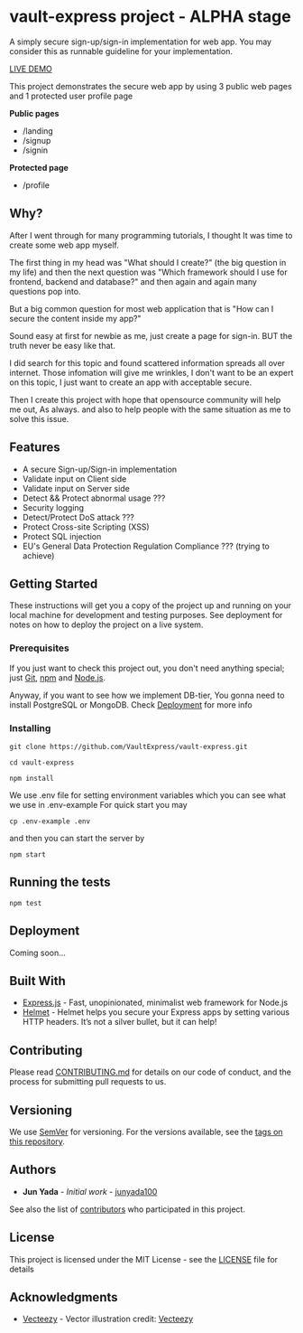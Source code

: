 # vault-express project - ALPHA stage

A simply secure sign-up/sign-in implementation for web app. You may consider this as runnable guideline for your implementation.

[LIVE DEMO](https://peaceful-peak-41153.herokuapp.com/)

This project demonstrates the secure web app by using 3 public web pages and 1 protected user profile page

**Public pages**
* /landing
* /signup
* /signin

**Protected page**
* /profile

## Why?
After I went through for many programming tutorials, I thought It was time to create some web app myself.

The first thing in my head was "What should I create?" (the big question in my life) and then the next question was "Which framework should I use for frontend, backend and database?" and then again and again many questions pop into.

But a big common question for most web application that is "How can I secure the content inside my app?"

Sound easy at first for newbie as me, just create a page for sign-in. BUT the truth never be easy like that.

I did search for this topic and found scattered information spreads all over internet. Those infomation will give me wrinkles, I don't want to be an expert on this topic, I just want to create an app with acceptable secure.

Then I create this project with hope that opensource community will help me out, As always. and also to help people with the same situation as me to solve this issue.

## Features
- A secure Sign-up/Sign-in implementation
- Validate input on Client side
- Validate input on Server side
- Detect && Protect abnormal usage ???
- Security logging
- Detect/Protect DoS attack ???
- Protect Cross-site Scripting (XSS)
- Protect SQL injection
- EU's General Data Protection Regulation Compliance ??? (trying to achieve)

## Getting Started

These instructions will get you a copy of the project up and running on your local machine for development and testing purposes. See deployment for notes on how to deploy the project on a live system.

### Prerequisites

If you just want to check this project out, you don't need anything special; just [Git](https://git-scm.com/), [npm](https://www.npmjs.com/) and [Node.js](https://nodejs.org).


Anyway, if you want to see how we implement DB-tier, You gonna need to install PostgreSQL or MongoDB. Check [Deployment](#deployment) for more info

### Installing

```
git clone https://github.com/VaultExpress/vault-express.git

cd vault-express

npm install
```

We use .env file for setting environment variables which you can see what we use in .env-example
For quick start you may
```
cp .env-example .env
```

and then you can start the server by

```
npm start
```

## Running the tests

```
npm test
```

## Deployment

Coming soon...

## Built With

* [Express.js](https://expressjs.com/) - Fast, unopinionated, minimalist web framework for Node.js
* [Helmet](https://helmetjs.github.io/) - Helmet helps you secure your Express apps by setting various HTTP headers. It’s not a silver bullet, but it can help!

## Contributing

Please read [CONTRIBUTING.md](CONTRIBUTING.md) for details on our code of conduct, and the process for submitting pull requests to us.

## Versioning

We use [SemVer](http://semver.org/) for versioning. For the versions available, see the [tags on this repository](
https://github.com/VaultExpress/vault-express/tags).

## Authors

* **Jun Yada** - *Initial work* - [junyada100](https://github.com/junyada100)

See also the list of [contributors](https://github.com/VaultExpress/vault-express/graphs/contributors) who participated in this project.

## License

This project is licensed under the MIT License - see the [LICENSE](LICENSE) file for details

## Acknowledgments

* [Vecteezy](https://www.Vecteezy.com/) - Vector illustration credit: <a rel="nofollow" href="https://www.Vecteezy.com/">Vecteezy</a>
